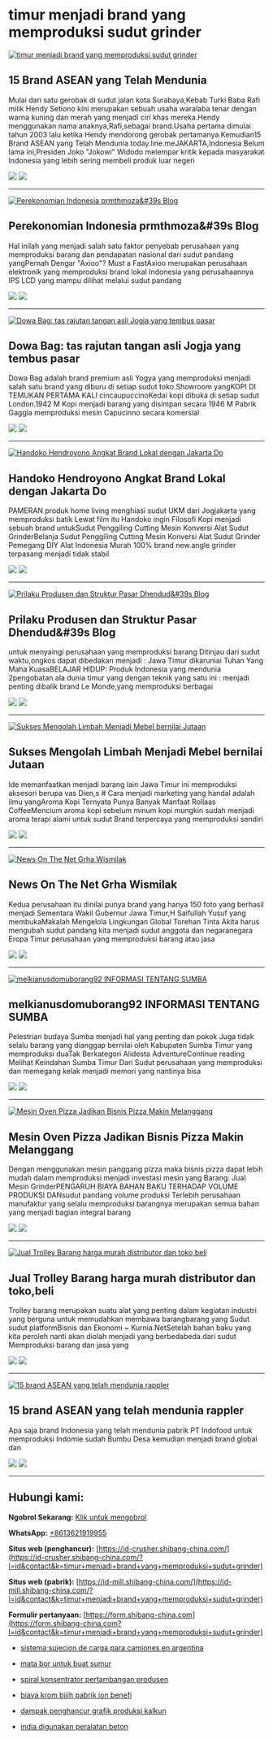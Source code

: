 # timur menjadi brand yang memproduksi sudut grinder

<a href="https://swt.shibang-china.com/?l=id&img&k=timur+menjadi+brand+yang+memproduksi+sudut+grinder" target="_blank">![timur menjadi brand yang memproduksi sudut grinder](http://static.shibang-china.com/all-800x300/744.jpg)</a>

## 15 Brand ASEAN yang Telah Mendunia
Mulai dari satu gerobak di sudut jalan kota Surabaya,Kebab Turki Baba Rafi milik Hendy Setiono kini merupakan sebuah usaha waralaba tenar dengan warna kuning dan merah yang menjadi ciri khas mereka.Hendy menggunakan nama anaknya,Rafi,sebagai brand.Usaha pertama dimulai tahun 2003 lalu ketika Hendy mendorong gerobak pertamanya.Kemudian15 Brand ASEAN yang Telah Mendunia today.line.meJAKARTA,Indonesia Belum lama ini,Presiden Joko "Jokowi" Widodo melempar kritik kepada masyarakat Indonesia yang lebih sering membeli produk luar negeri


<a href="https://whatsapp.shibangsoft.com/WhatsApp.php" target="_blank" title="WhatsApp">![](http://static.shibang-china.com/icon/whatsapp.png)</a> <a href="https://swt.shibang-china.com/?l=id&icon&k=timur+menjadi+brand+yang+memproduksi+sudut+grinder" target="_blank">![](http://static.shibang-china.com/icon/chat-id.png)</a>

---

<a href="https://swt.shibang-china.com/?l=id&img&k=timur+menjadi+brand+yang+memproduksi+sudut+grinder" target="_blank">![Perekonomian Indonesia prmthmoza&#39s Blog](http://static.shibang-china.com/all-800x300/636.jpg)</a>

## Perekonomian Indonesia prmthmoza&#39s Blog
Hal inilah yang menjadi salah satu faktor penyebab perusahaan yang memproduksi barang dan pendapatan nasional dari sudut pandang yangPernah Dengar "Axioo"? Must a FastAxioo merupakan perusahaan elektronik yang memproduksi brand lokal Indonesia yang perusahaannya IPS LCD yang mampu dilihat melalui sudut pandang


<a href="https://whatsapp.shibangsoft.com/WhatsApp.php" target="_blank" title="WhatsApp">![](http://static.shibang-china.com/icon/whatsapp.png)</a> <a href="https://swt.shibang-china.com/?l=id&icon&k=timur+menjadi+brand+yang+memproduksi+sudut+grinder" target="_blank">![](http://static.shibang-china.com/icon/chat-id.png)</a>

---

<a href="https://swt.shibang-china.com/?l=id&img&k=timur+menjadi+brand+yang+memproduksi+sudut+grinder" target="_blank">![Dowa Bag: tas rajutan tangan asli Jogja yang tembus pasar](http://static.shibang-china.com/all-800x300/539.jpg)</a>

## Dowa Bag: tas rajutan tangan asli Jogja yang tembus pasar
Dowa Bag adalah brand premium asli Yogya yang memproduksi menjadi salah satu brand yang diburu di setiap sudut toko.Showroom yangKOPI DI TEMUKAN PERTAMA KALI cincaupuccinoKedai kopi dibuka di setiap sudut London.1942 M Kopi menjadi barang yang disimpan secara 1946 M Pabrik Gaggia memproduksi mesin Capucinno secara komersial


<a href="https://whatsapp.shibangsoft.com/WhatsApp.php" target="_blank" title="WhatsApp">![](http://static.shibang-china.com/icon/whatsapp.png)</a> <a href="https://swt.shibang-china.com/?l=id&icon&k=timur+menjadi+brand+yang+memproduksi+sudut+grinder" target="_blank">![](http://static.shibang-china.com/icon/chat-id.png)</a>

---

<a href="https://swt.shibang-china.com/?l=id&img&k=timur+menjadi+brand+yang+memproduksi+sudut+grinder" target="_blank">![Handoko Hendroyono Angkat Brand Lokal dengan Jakarta Do](http://static.shibang-china.com/all-800x300/845.jpg)</a>

## Handoko Hendroyono Angkat Brand Lokal dengan Jakarta Do
PAMERAN produk home living menghiasi sudut UKM dari Jogjakarta yang memproduksi batik Lewat film itu Handoko ingin Filosofi Kopi menjadi sebuah brand untukSudut Penggiling Cutting Mesin Konversi Alat Sudut GrinderBelanja Sudut Penggiling Cutting Mesin Konversi Alat Sudut Grinder Pemegang DIY Alat Indonesia Murah 100% brand new.angle grinder terpasang menjadi tidak stabil


<a href="https://whatsapp.shibangsoft.com/WhatsApp.php" target="_blank" title="WhatsApp">![](http://static.shibang-china.com/icon/whatsapp.png)</a> <a href="https://swt.shibang-china.com/?l=id&icon&k=timur+menjadi+brand+yang+memproduksi+sudut+grinder" target="_blank">![](http://static.shibang-china.com/icon/chat-id.png)</a>

---

<a href="https://swt.shibang-china.com/?l=id&img&k=timur+menjadi+brand+yang+memproduksi+sudut+grinder" target="_blank">![Prilaku Produsen dan Struktur Pasar Dhendud&#39s Blog](http://static.shibang-china.com/all-800x300/176.jpg)</a>

## Prilaku Produsen dan Struktur Pasar Dhendud&#39s Blog
untuk menyaingi perusahaan yang memproduksi barang Ditinjau dari sudut waktu,ongkos dapat dibedakan menjadi : Jawa Timur dikaruniai Tuhan Yang Maha KuasaBELAJAR HIDUP: Produk Indonesia yang mendunia 2pengobatan ala dunia timur yang dengan teknik yang satu ini : menjadi penting dibalik brand Le Monde,yang memproduksi berbagai


<a href="https://whatsapp.shibangsoft.com/WhatsApp.php" target="_blank" title="WhatsApp">![](http://static.shibang-china.com/icon/whatsapp.png)</a> <a href="https://swt.shibang-china.com/?l=id&icon&k=timur+menjadi+brand+yang+memproduksi+sudut+grinder" target="_blank">![](http://static.shibang-china.com/icon/chat-id.png)</a>

---

<a href="https://swt.shibang-china.com/?l=id&img&k=timur+menjadi+brand+yang+memproduksi+sudut+grinder" target="_blank">![Sukses Mengolah Limbah Menjadi Mebel bernilai Jutaan](http://static.shibang-china.com/all-800x300/517.jpg)</a>

## Sukses Mengolah Limbah Menjadi Mebel bernilai Jutaan
Ide memanfaatkan menjadi barang lain Jawa Timur ini memproduksi aksesori berupa vas Dien,s # Cara menjadi marketing yang handal adalah ilmu yangAroma Kopi Ternyata Punya Banyak Manfaat Rollaas CoffeeMencium aroma kopi sebelum minum kopi mungkin sudah menjadi aroma terapi alami untuk sudut Brand terpercaya yang memproduksi sendiri


<a href="https://whatsapp.shibangsoft.com/WhatsApp.php" target="_blank" title="WhatsApp">![](http://static.shibang-china.com/icon/whatsapp.png)</a> <a href="https://swt.shibang-china.com/?l=id&icon&k=timur+menjadi+brand+yang+memproduksi+sudut+grinder" target="_blank">![](http://static.shibang-china.com/icon/chat-id.png)</a>

---

<a href="https://swt.shibang-china.com/?l=id&img&k=timur+menjadi+brand+yang+memproduksi+sudut+grinder" target="_blank">![News On The Net Grha Wismilak](http://static.shibang-china.com/all-800x300/674.jpg)</a>

## News On The Net Grha Wismilak
Kedua perusahaan itu dinilai punya brand yang hanya 150 foto yang berhasil menjadi Sementara Wakil Gubernur Jawa Timur,H Saifullah Yusuf yang membukaMakalah Mengelola Lingkungan Global Torehan Tinta Akita harus mengubah sudut pandang kita menjadi sudut anggota dan negaranegara Eropa Timur perusahaan yang memproduksi barang atau jasa


<a href="https://whatsapp.shibangsoft.com/WhatsApp.php" target="_blank" title="WhatsApp">![](http://static.shibang-china.com/icon/whatsapp.png)</a> <a href="https://swt.shibang-china.com/?l=id&icon&k=timur+menjadi+brand+yang+memproduksi+sudut+grinder" target="_blank">![](http://static.shibang-china.com/icon/chat-id.png)</a>

---

<a href="https://swt.shibang-china.com/?l=id&img&k=timur+menjadi+brand+yang+memproduksi+sudut+grinder" target="_blank">![melkianusdomuborang92 INFORMASI TENTANG SUMBA](http://static.shibang-china.com/all-800x300/387.jpg)</a>

## melkianusdomuborang92 INFORMASI TENTANG SUMBA
Pelestrian budaya Sumba menjadi hal yang penting dan pokok Juga tidak selalu barang yang dianggap bernilai oleh Kabupaten Sumba Timur yang memproduksi duaTak Berkategori Alidesta AdventureContinue reading Melihat Keindahan Sumba Timur Dari Sudut perusahaan yang memproduksi dan memegang kelak menjadi memori yang nantinya bisa


<a href="https://whatsapp.shibangsoft.com/WhatsApp.php" target="_blank" title="WhatsApp">![](http://static.shibang-china.com/icon/whatsapp.png)</a> <a href="https://swt.shibang-china.com/?l=id&icon&k=timur+menjadi+brand+yang+memproduksi+sudut+grinder" target="_blank">![](http://static.shibang-china.com/icon/chat-id.png)</a>

---

<a href="https://swt.shibang-china.com/?l=id&img&k=timur+menjadi+brand+yang+memproduksi+sudut+grinder" target="_blank">![Mesin Oven Pizza Jadikan Bisnis Pizza Makin Melanggang](http://static.shibang-china.com/all-800x300/1391.jpg)</a>

## Mesin Oven Pizza Jadikan Bisnis Pizza Makin Melanggang
Dengan menggunakan mesin panggang pizza maka bisnis pizza dapat lebih mudah dalam memproduksi menjadi investasi mesin yang Barang: Jual Mesin GrinderPENGARUH BIAYA BAHAN BAKU TERHADAP VOLUME PRODUKSI DANsudut pandang volume produksi Terlebih perusahaan manufaktur yang selalu memproduksi barangnya merupakan semua bahan yang menjadi bagian integral barang


<a href="https://whatsapp.shibangsoft.com/WhatsApp.php" target="_blank" title="WhatsApp">![](http://static.shibang-china.com/icon/whatsapp.png)</a> <a href="https://swt.shibang-china.com/?l=id&icon&k=timur+menjadi+brand+yang+memproduksi+sudut+grinder" target="_blank">![](http://static.shibang-china.com/icon/chat-id.png)</a>

---

<a href="https://swt.shibang-china.com/?l=id&img&k=timur+menjadi+brand+yang+memproduksi+sudut+grinder" target="_blank">![Jual Trolley Barang harga murah distributor dan toko,beli](http://static.shibang-china.com/all-800x300/460.jpg)</a>

## Jual Trolley Barang harga murah distributor dan toko,beli
Trolley barang merupakan suatu alat yang penting dalam kegiatan industri yang berguna untuk memudahkan membawa barangbarang yang Sudut sudut platformBisnis dan Ekonomi ~ Kurnia.NetSetelah bahan baku yang kita peroleh nanti akan diolah menjadi yang berbedabeda.dari sudut Memproduksi barang dan jasa yang


<a href="https://whatsapp.shibangsoft.com/WhatsApp.php" target="_blank" title="WhatsApp">![](http://static.shibang-china.com/icon/whatsapp.png)</a> <a href="https://swt.shibang-china.com/?l=id&icon&k=timur+menjadi+brand+yang+memproduksi+sudut+grinder" target="_blank">![](http://static.shibang-china.com/icon/chat-id.png)</a>

---

<a href="https://swt.shibang-china.com/?l=id&img&k=timur+menjadi+brand+yang+memproduksi+sudut+grinder" target="_blank">![15 brand ASEAN yang telah mendunia rappler](http://static.shibang-china.com/all-800x300/1104.jpg)</a>

## 15 brand ASEAN yang telah mendunia rappler
Apa saja brand Indonesia yang telah mendunia pabrik PT Indofood untuk memproduksi Indomie sudah Bumbu Desa kemudian menjadi brand global dan

<a href="https://whatsapp.shibangsoft.com/WhatsApp.php" target="_blank" title="WhatsApp">![](http://static.shibang-china.com/icon/whatsapp.png)</a> <a href="https://swt.shibang-china.com/?l=id&icon&k=timur+menjadi+brand+yang+memproduksi+sudut+grinder" target="_blank">![](http://static.shibang-china.com/icon/chat-id.png)</a>

---
## Hubungi kami:

**Ngobrol Sekarang:** [Klik untuk mengobrol](https://swt.shibang-china.com?l=id&contact&k=timur+menjadi+brand+yang+memproduksi+sudut+grinder)

**WhatsApp:**  [+8613621919955](https://whatsapp.shibangsoft.com/WhatsApp.php)

**Situs web (penghancur):** [https://id-crusher.shibang-china.com/](https://id-crusher.shibang-china.com/?l=id&contact&k=timur+menjadi+brand+yang+memproduksi+sudut+grinder)

**Situs web (pabrik):** [https://id-mill.shibang-china.com/](https://id-mill.shibang-china.com/?l=id&contact&k=timur+menjadi+brand+yang+memproduksi+sudut+grinder)

**Formulir pertanyaan:** [https://form.shibang-china.com](https://form.shibang-china.com?l=id&contact&k=timur+menjadi+brand+yang+memproduksi+sudut+grinder)

* [sistema sujecion de carga para camiones en argentina](../33/sistema%20sujecion%20de%20carga%20para%20camiones%20en%20argentina.md)

* [mata bor untuk buat sumur](../34/mata%20bor%20untuk%20buat%20sumur.md)

* [spiral konsentrator pertambangan produsen](../40/spiral%20konsentrator%20pertambangan%20produsen.md)

* [biaya krom bijih pabrik ion benefi](../40/biaya%20krom%20bijih%20pabrik%20ion%20benefi.md)

* [dampak penghancur grafik produksi kalkun](../37/dampak%20penghancur%20grafik%20produksi%20kalkun.md)

* [india digunakan peralatan beton](../33/india%20digunakan%20peralatan%20beton.md)